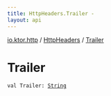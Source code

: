 ```yaml
---
title: HttpHeaders.Trailer - 
layout: api
---
```


<div class='api-docs-breadcrumbs'><a href="../index.html">io.ktor.http</a> / <a href="index.html">HttpHeaders</a> / <a href="./-trailer.html">Trailer</a></div>

# Trailer

<div class="signature"><code><span class="keyword">val </span><span class="identifier">Trailer</span><span class="symbol">: </span><a href="https://kotlinlang.org/api/latest/jvm/stdlib/kotlin/-string/index.html"><span class="identifier">String</span></a></code></div>

